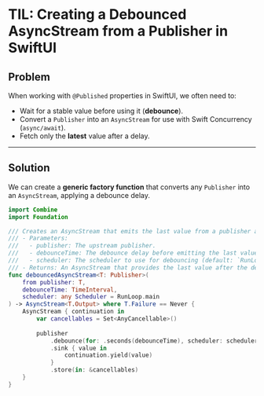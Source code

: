 # TIL: Creating a Debounced AsyncStream from a Publisher in SwiftUI

## Problem
When working with `@Published` properties in SwiftUI, we often need to:
- Wait for a stable value before using it (**debounce**).
- Convert a `Publisher` into an `AsyncStream` for use with Swift Concurrency (`async/await`).
- Fetch only the **latest** value after a delay.

---

## Solution
We can create a **generic factory function** that converts any `Publisher` into an `AsyncStream`, applying a debounce delay.

```swift
import Combine
import Foundation

/// Creates an AsyncStream that emits the last value from a publisher after a debounce delay.
/// - Parameters:
///   - publisher: The upstream publisher.
///   - debounceTime: The debounce delay before emitting the last value.
///   - scheduler: The scheduler to use for debouncing (default: `RunLoop.main`).
/// - Returns: An AsyncStream that provides the last value after the debounce delay.
func debouncedAsyncStream<T: Publisher>(
    from publisher: T,
    debounceTime: TimeInterval,
    scheduler: any Scheduler = RunLoop.main
) -> AsyncStream<T.Output> where T.Failure == Never {
    AsyncStream { continuation in
        var cancellables = Set<AnyCancellable>()
        
        publisher
            .debounce(for: .seconds(debounceTime), scheduler: scheduler)
            .sink { value in
                continuation.yield(value)
            }
            .store(in: &cancellables)
    }
}

